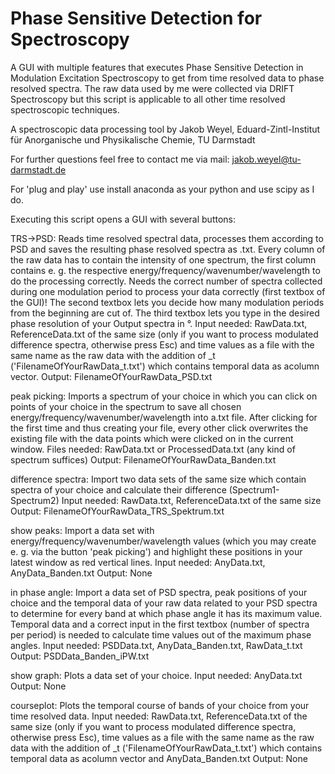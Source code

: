 # Phase Sensitive Detection for Spectroscopy
A GUI with multiple features that executes Phase Sensitive Detection in Modulation Excitation Spectroscopy to get from time
resolved data to phase resolved spectra.
The raw data used by me were collected via DRIFT Spectroscopy but this script is applicable to all other time resolved
spectroscopic techniques.

A spectroscopic data processing tool by Jakob Weyel, Eduard-Zintl-Institut für Anorganische und Physikalische Chemie,
TU Darmstadt

For further questions feel free to contact me via mail: jakob.weyel@tu-darmstadt.de

For 'plug and play' use install anaconda as your python and use scipy as I do.

Executing this script opens a GUI with several buttons:

TRS->PSD:
  Reads time resolved spectral data, processes them according to PSD and saves the resulting phase resolved spectra as .txt.
  Every column of the raw data has to contain the intensity of one spectrum, the first column contains e. g. the respective
  energy/frequency/wavenumber/wavelength to do the processing correctly. Needs the correct number of spectra collected during
  one modulation period to process your data correctly (first textbox of the GUI)! The second textbox lets you decide how many
  modulation periods from the beginning are cut of. The third textbox lets you type in the desired phase resolution of your
  Output spectra in °.
    Input needed: RawData.txt, ReferenceData.txt of the same size (only if you want to process modulated difference spectra,
                  otherwise press Esc) and time values as a file with the same name as the raw data with the addition of _t
                  ('FilenameOfYourRawData_t.txt') which contains temporal data as acolumn vector.
    Output: FilenameOfYourRawData_PSD.txt
  
peak picking:
  Imports a spectrum of your choice in which you can click on points of your choice in the spectrum to save all chosen
  energy/frequency/wavenumber/wavelength into a.txt file. After clicking for the first time and thus creating your file,
  every other click overwrites the existing file with the data points which were clicked on in the current window.
    Files needed: RawData.txt or ProcessedData.txt (any kind of spectrum suffices)
    Output: FilenameOfYourRawData_Banden.txt
  
difference spectra:
  Import two data sets of the same size which contain spectra of your choice and calculate their difference (Spectrum1-Spectrum2)
    Input needed: RawData.txt, ReferenceData.txt of the same size
    Output: FilenameOfYourRawData_TRS_Spektrum.txt
  
  
show peaks:
  Import a data set with energy/frequency/wavenumber/wavelength values (which you may create e. g. via the button 'peak
  picking') and highlight these positions in your latest window as red vertical lines.
    Input needed: AnyData.txt, AnyData_Banden.txt
    Output: None
  
in phase angle:
  Import a data set of PSD spectra, peak positions of your choice and the temporal data of your raw data related to your PSD
  spectra to determine for every band at which phase angle it has its maximum value. Temporal data and a correct input in the
  first textbox (number of spectra per period) is needed to calculate time values out of the maximum phase angles.
    Input needed: PSDData.txt, AnyData_Banden.txt, RawData_t.txt
    Output: PSDData_Banden_iPW.txt
  
show graph:
  Plots a data set of your choice.
    Input needed: AnyData.txt
    Output: None
  
courseplot:
  Plots the temporal course of bands of your choice from your time resolved data.
    Input needed: RawData.txt, ReferenceData.txt of the same size (only if you want to process modulated difference spectra,
                  otherwise press Esc), time values as a file with the same name as the raw data with the addition of _t
                  ('FilenameOfYourRawData_t.txt') which contains temporal data as acolumn vector and AnyData_Banden.txt
    Output: None

